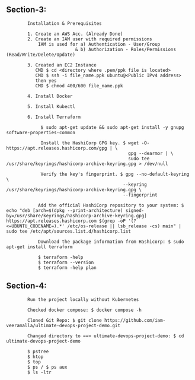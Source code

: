 ## Section-3:  
            
            Installation & Prerequisites
            
            1. Create an AWS Acc. (Already Done)
            2. Create an IAM user with required permissions
                IAM is used for a) Authentication - User/Group
                              & b) Authorization - Roles/Permissions (Read/Write/Delete/Update)

            3. Created an EC2 Instance 
               CMD $ cd <directory where .pem/ppk file is located>
               CMD $ ssh -i file_name.ppk ubuntu@<Public IPv4 address>
               then yes
               CMD $ chmod 400/600 file_name.ppk

            4. Install Docker
               
            5. Install Kubectl

            6. Install Terraform

                 $ sudo apt-get update && sudo apt-get install -y gnupg software-properties-common

                 Install the HashiCorp GPG key. $ wget -O- https://apt.releases.hashicorp.com/gpg | \
                                                  gpg --dearmor | \
                                                  sudo tee /usr/share/keyrings/hashicorp-archive-keyring.gpg > /dev/null

                 Verify the key's fingerprint. $ gpg --no-default-keyring \
                                                --keyring /usr/share/keyrings/hashicorp-archive-keyring.gpg \
                                                --fingerprint

                Add the official HashiCorp repository to your system: $ echo "deb [arch=$(dpkg --print-architecture) signed-by=/usr/share/keyrings/hashicorp-archive-keyring.gpg] https://apt.releases.hashicorp.com $(grep -oP '(?<=UBUNTU_CODENAME=).*' /etc/os-release || lsb_release -cs) main" | sudo tee /etc/apt/sources.list.d/hashicorp.list

                Download the package information from Hashicorp: $ sudo apt-get install terraform

                $ terraform -help
                $ terraform --version
                $ terraform -help plan                                   

## Section-4: 
            
            Run the project locally without Kubernetes 

            Checked docker compose: $ docker compose -h
            
            Cloned Git Repo: $ git clone https://github.com/iam-veeramalla/ultimate-devops-project-demo.git
            
            Changed directory to ==> ultimate-devops-project-demo: $ cd ultimate-devops-project-demo

            $ pstree
            $ htop 
            $ top
            $ ps / $ ps aux
            $ ls -ltr






                                                                   
